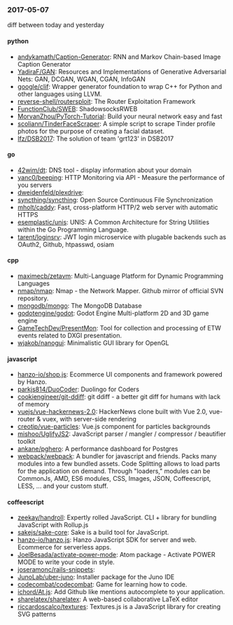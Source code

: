 ### 2017-05-07
diff between today and yesterday

#### python
* [andykamath/Caption-Generator](https://github.com/andykamath/Caption-Generator): RNN and Markov Chain-based Image Caption Generator
* [YadiraF/GAN](https://github.com/YadiraF/GAN): Resources and Implementations of Generative Adversarial Nets: GAN, DCGAN, WGAN, CGAN, InfoGAN
* [google/clif](https://github.com/google/clif): Wrapper generator foundation to wrap C++ for Python and other languages using LLVM.
* [reverse-shell/routersploit](https://github.com/reverse-shell/routersploit): The Router Exploitation Framework
* [FunctionClub/SWEB](https://github.com/FunctionClub/SWEB): ShadowsocksRWEB
* [MorvanZhou/PyTorch-Tutorial](https://github.com/MorvanZhou/PyTorch-Tutorial): Build your neural network easy and fast
* [scoliann/TinderFaceScraper](https://github.com/scoliann/TinderFaceScraper): A simple script to scrape Tinder profile photos for the purpose of creating a facial dataset.
* [lfz/DSB2017](https://github.com/lfz/DSB2017): The solution of team 'grt123' in DSB2017

#### go
* [42wim/dt](https://github.com/42wim/dt): DNS tool - display information about your domain
* [yanc0/beeping](https://github.com/yanc0/beeping): HTTP Monitoring via API - Measure the performance of you servers
* [dweidenfeld/plexdrive](https://github.com/dweidenfeld/plexdrive): 
* [syncthing/syncthing](https://github.com/syncthing/syncthing): Open Source Continuous File Synchronization
* [mholt/caddy](https://github.com/mholt/caddy): Fast, cross-platform HTTP/2 web server with automatic HTTPS
* [esemplastic/unis](https://github.com/esemplastic/unis): UNIS: A Common Architecture for String Utilities within the Go Programming Language.
* [tarent/loginsrv](https://github.com/tarent/loginsrv): JWT login microservice with plugable backends such as OAuth2, Github, htpasswd, osiam

#### cpp
* [maximecb/zetavm](https://github.com/maximecb/zetavm): Multi-Language Platform for Dynamic Programming Languages
* [nmap/nmap](https://github.com/nmap/nmap): Nmap - the Network Mapper. Github mirror of official SVN repository.
* [mongodb/mongo](https://github.com/mongodb/mongo): The MongoDB Database
* [godotengine/godot](https://github.com/godotengine/godot): Godot Engine  Multi-platform 2D and 3D game engine
* [GameTechDev/PresentMon](https://github.com/GameTechDev/PresentMon): Tool for collection and processing of ETW events related to DXGI presentation.
* [wjakob/nanogui](https://github.com/wjakob/nanogui): Minimalistic GUI library for OpenGL

#### javascript
* [hanzo-io/shop.js](https://github.com/hanzo-io/shop.js):  Ecommerce UI components and framework powered by Hanzo.
* [parkjs814/DuoCoder](https://github.com/parkjs814/DuoCoder): Duolingo for Coders
* [cookiengineer/git-ddiff](https://github.com/cookiengineer/git-ddiff):  git ddiff - a better git diff for humans with lack of memory
* [vuejs/vue-hackernews-2.0](https://github.com/vuejs/vue-hackernews-2.0): HackerNews clone built with Vue 2.0, vue-router & vuex, with server-side rendering
* [creotip/vue-particles](https://github.com/creotip/vue-particles): Vue.js component for particles backgrounds
* [mishoo/UglifyJS2](https://github.com/mishoo/UglifyJS2): JavaScript parser / mangler / compressor / beautifier toolkit
* [ankane/pghero](https://github.com/ankane/pghero): A performance dashboard for Postgres
* [webpack/webpack](https://github.com/webpack/webpack): A bundler for javascript and friends. Packs many modules into a few bundled assets. Code Splitting allows to load parts for the application on demand. Through "loaders," modules can be CommonJs, AMD, ES6 modules, CSS, Images, JSON, Coffeescript, LESS, ... and your custom stuff.

#### coffeescript
* [zeekay/handroll](https://github.com/zeekay/handroll):  Expertly rolled JavaScript. CLI + library for bundling JavaScript with Rollup.js
* [sakejs/sake-core](https://github.com/sakejs/sake-core):  Sake is a build tool for JavaScript.
* [hanzo-io/hanzo.js](https://github.com/hanzo-io/hanzo.js):  Hanzo JavaScript SDK for server and web. Ecommerce for serverless apps.
* [JoelBesada/activate-power-mode](https://github.com/JoelBesada/activate-power-mode): Atom package - Activate POWER MODE to write your code in style.
* [joseramonc/rails-snippets](https://github.com/joseramonc/rails-snippets): 
* [JunoLab/uber-juno](https://github.com/JunoLab/uber-juno): Installer package for the Juno IDE
* [codecombat/codecombat](https://github.com/codecombat/codecombat): Game for learning how to code.
* [ichord/At.js](https://github.com/ichord/At.js): Add Github like mentions autocomplete to your application.
* [sharelatex/sharelatex](https://github.com/sharelatex/sharelatex): A web-based collaborative LaTeX editor
* [riccardoscalco/textures](https://github.com/riccardoscalco/textures): Textures.js is a JavaScript library for creating SVG patterns

